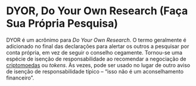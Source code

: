 # DYOR, Do Your Own Research (Faça Sua Própria Pesquisa)

DYOR é um acrônimo para _Do Your Own Research_. O termo geralmente é adicionado no final das declarações para alertar os outros a pesquisar por conta própria, em vez de seguir o conselho cegamente. Tornou-se uma espécie de isenção de responsabilidade ao recomendar a negociação de [criptomoedas](Criptomoedas.md) ou _tokens_. Às vezes, pode ser usado no lugar de outro aviso de isenção de responsabilidade típico – “isso não é um aconselhamento financeiro”.
